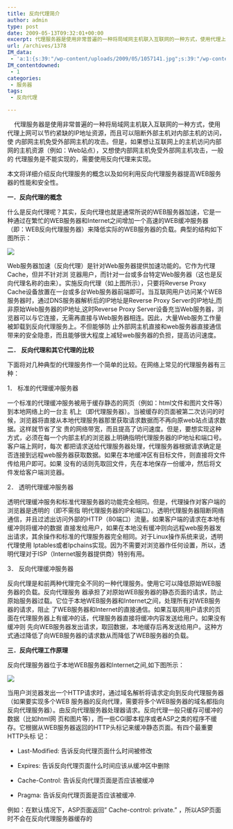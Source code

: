 ```yaml
---
title: 反向代理简介
author: admin
type: post
date: 2009-05-13T09:32:01+00:00
excerpt: 代理服务器是使用非常普遍的一种将局域网主机联入互联网的一种方式，使用代理上网可以节约紧缺的IP地址资源，而且可以阻断外部主机对内部主机的访问，使 内部网主机免受外部网主机的攻击。但是，如果想让互联网上的主机访问内部网的主机资源（例如：Web站点），又想使内部网主机免受外部网主机攻击，一般的 代理服务是不能实现的，需要使用反向代理来实现。
url: /archives/1378
IM_data:
 - 'a:1:{s:39:"/wp-content/uploads/2009/05/1057141.jpg";s:39:"/wp-content/uploads/2009/05/1057141.jpg";}'
IM_contentdowned:
 - 1
categories:
 - 服务器
tags:
 - 反向代理

---
```

    代理服务器是使用非常普遍的一种将局域网主机联入互联网的一种方式，使用代理上网可以节约紧缺的IP地址资源，而且可以阻断外部主机对内部主机的访问，使 内部网主机免受外部网主机的攻击。但是，如果想让互联网上的主机访问内部网的主机资源（例如：Web站点），又想使内部网主机免受外部网主机攻击，一般的 代理服务是不能实现的，需要使用反向代理来实现。

本文将详细介绍反向代理服务的概念以及如何利用反向代理服务器提高WEB服务器的性能和安全性。

**一．反向代理的概念**

什么是反向代理呢？其实，反向代理也就是通常所说的WEB服务器加速，它是一种通过在繁忙的WEB服务器和Internet之间增加一个高速的WEB缓冲服务器（即：WEB反向代理服务器）来降低实际的WEB服务器的负载。典型的结构如下图所示：

[![](/wp-content/uploads/2009/05/1057141.jpg)](/wp-content/uploads/2009/05/1057141.jpg)

Web服务器加速（反向代理）是针对Web服务器提供加速功能的。它作为代理Cache，但并不针对浏 览器用户，而针对一台或多台特定Web服务器（这也是反向代理名称的由来）。实施反向代理（如上图所示），只要将Reverse Proxy Cache设备放置在一台或多台Web服务器前端即可。当互联网用户访问某个WEB服务器时，通过DNS服务器解析后的IP地址是Reverse Proxy Server的IP地址,而非原始Web服务器的IP地址,这时Reverse Proxy Server设备充当Web服务器，浏览器可以与它连接，无需再直接与Web服务器相连。因此，大量Web服务工作量被卸载到反向代理服务上。不但能够防 止外部网主机直接和web服务器直接通信带来的安全隐患，而且能够很大程度上减轻web服务器的负担，提高访问速度。

**二．** **反向代理和其它代理的比较**

下面将对几种典型的代理服务作一个简单的比较。在网络上常见的代理服务器有三种：

1． 标准的代理缓冲服务器

一个标准的代理缓冲服务被用于缓存静态的网页（例如：html文件和图片文件等）到本地网络上的一台主 机上（即代理服务器）。当被缓存的页面被第二次访问的时候，浏览器将直接从本地代理服务器那里获取请求数据而不再向原web站点请求数据。这样就节省了宝 贵的网络带宽，而且提高了访问速度。但是，要想实现这种方式，必须在每一个内部主机的浏览器上明确指明代理服务器的IP地址和端口号。客户端上网时，每次 都把请求送给代理服务器处理，代理服务器根据请求确定是否连接到远程web服务器获取数据。如果在本地缓冲区有目标文件，则直接将文件传给用户即可。如果 没有的话则先取回文件，先在本地保存一份缓冲，然后将文件发给客户端浏览器。

2． 透明代理缓冲服务器

透明代理缓冲服务和标准代理服务器的功能完全相同。但是，代理操作对客户端的浏览器是透明的（即不需指 明代理服务器的IP和端口）。透明代理服务器阻断网络通信，并且过滤出访问外部的HTTP（80端口）流量。如果客户端的请求在本地有缓冲则将缓冲的数据 直接发给用户，如果在本地没有缓冲则向远程web服务器发出请求，其余操作和标准的代理服务器完全相同。对于Linux操作系统来说，透明代理使用 Iptables或者Ipchains实现。因为不需要对浏览器作任何设置，所以，透明代理对于ISP（Internet服务器提供商）特别有用。

3． 反向代理缓冲服务器

反向代理是和前两种代理完全不同的一种代理服务。使用它可以降低原始WEB服务器的负载。反向代理服务 器承担了对原始WEB服务器的静态页面的请求，防止原始服务器过载。它位于本地WEB服务器和Internet之间，处理所有对WEB服务器的请求，阻止 了WEB服务器和Internet的直接通信。如果互联网用户请求的页面在代理服务器上有缓冲的话，代理服务器直接将缓冲内容发送给用户。如果没有缓冲则 先向WEB服务器发出请求，取回数据，本地缓存后再发送给用户。这种方式通过降低了向WEB服务器的请求数从而降低了WEB服务器的负载。

**三．反向代理工作原理**

反向代理服务器位于本地WEB服务器和Internet之间,如下图所示：

[![](http://blog.haohtml.com/wp-content/uploads/2009/05/2.jpg)](/wp-content/uploads/2009/05/2.jpg)

当用户浏览器发出一个HTTP请求时，通过域名解析将请求定向到反向代理服务器（如果要实现多个WEB 服务器的反向代理，需要将多个WEB服务器的域名都指向反向代理服务器）。由反向代理服务器处理器请求。反向代理一般只缓存可缓冲的数据（比如html网 页和图片等），而一些CGI脚本程序或者ASP之类的程序不缓存。它根据从WEB服务器返回的HTTP头标记来缓冲静态页面。有四个最重要HTTP头标 记：

- Last-Modified: 告诉反向代理页面什么时间被修改

- Expires: 告诉反向代理页面什么时间应该从缓冲区中删除

- Cache-Control: 告诉反向代理页面是否应该被缓冲

- Pragma: 告诉反向代理页面是否应该被缓冲.


例如：在默认情况下，ASP页面返回” Cache-control: private.” ，所以ASP页面时不会在反向代理服务器缓存的